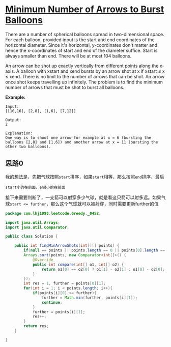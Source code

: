 # [Minimum Number of Arrows to Burst Balloons](https://leetcode.com/problems/minimum-number-of-arrows-to-burst-balloons/)

There are a number of spherical balloons spread in two-dimensional space. For each balloon, provided input is the start and end coordinates of the horizontal diameter. Since it's horizontal, y-coordinates don't matter and hence the x-coordinates of start and end of the diameter suffice. Start is always smaller than end. There will be at most 104 balloons.

An arrow can be shot up exactly vertically from different points along the x-axis. A balloon with xstart and xend bursts by an arrow shot at x if xstart ≤ x ≤ xend. There is no limit to the number of arrows that can be shot. An arrow once shot keeps travelling up infinitely. The problem is to find the minimum number of arrows that must be shot to burst all balloons.

**Example:**

```
Input:
[[10,16], [2,8], [1,6], [7,12]]

Output:
2

Explanation:
One way is to shoot one arrow for example at x = 6 (bursting the balloons [2,8] and [1,6]) and another arrow at x = 11 (bursting the other two balloons).
```

## 思路0

我的想法是，先把气球按照`start`排序，如果`start`相等，那么按照`end`排序，最后

`start小的在前面，end小的在前面`

接下来需要判断了，一支箭可以射穿多少气球，就是看这只箭可以射多远。如果气球`start <= further`，那么这个气球就可以被射穿，同时需要更新further的值

```java
package com.lhj1998.leetcode.Greedy._0452;

import java.util.Arrays;
import java.util.Comparator;

public class Solution {

    public int findMinArrowShots(int[][] points) {
        if(null == points || points.length == 0 || points[0].length == 0) return 0;
        Arrays.sort(points, new Comparator<int[]>() {
            @Override
            public int compare(int[] o1, int[] o2) {
                return o1[0] == o2[0] ? o1[1] - o2[1] : o1[0] - o2[0];
            }
        });
        int res = 1, further = points[0][1];
        for(int i = 1; i < points.length; i++){
            if(points[i][0] <= further){
                further = Math.min(further, points[i][1]);
                continue;
            }
            further = points[i][1];
            res++;
        }
        return res;
    }

}

```

